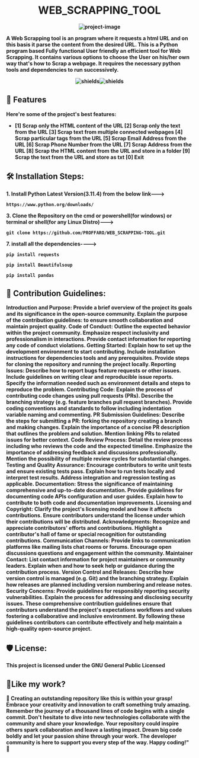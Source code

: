 <h1 align="center" id="title"><b>WEB_SCRAPPING_TOOL<b></h1>

<p align="center"><img src="https://nanonets.com/blog/content/images/2023/04/Screenshot-2023-04-17-at-4.50.18-PM.png" alt="project-image"></p>

<p id="description">A Web Scrapping tool is an program where it requests a html URL and on this basis it parse the content from the desired URL. This is a Python program based Fully functional User friendly an efficient tool for Web Scrapping. It contains various options to choose the User on his/her own way that's how to Scrap a webpage. It requires the necessary python tools and dependencies to run successively.</p>

<p align="center"><img src="https://img.shields.io/badge/dynamic/yaml?url=https%3A%2F%2Fgithub.com%2Fbadges%2Fshields%2Fmaster%2F.github%2Fdependabot.yml&amp;query=%24.version&amp;prefix=%5B&amp;suffix=%5D&amp;style=plastic&amp;logo=GitLab&amp;logoColor=rgb&amp;label=creative&amp;labelColor=rgb&amp;color=rgb" alt="shields"><img src="https://img.shields.io/badge/Web%20Scrapping%20Tool-Dayananda?style=flat-square&amp;logo=gitlab&amp;logoColor=rgb&amp;label=creative&amp;labelColor=rgb&amp;color=rgb" alt="shields"></p>

  
  
<h2>🧐 Features</h2>

Here're some of the project's best features:

*   \[1\] Scrap only the HTML content of the URL \[2\] Scrap only the text from the URL \[3\] Scrap text from multiple connected webpages \[4\] Scrap particular tags from the URL \[5\] Scrap Email Address from the URL \[6\] Scrap Phone Number from the URL \[7\] Scrap Address from the URL \[8\] Scrap the HTML content from the URL and store in a folder \[9\] Scrap the text from the URL and store as txt \[0\] Exit

<h2>🛠️ Installation Steps:</h2>

<p>1. Install Python Latest Version(3.11.4) from the below link---&gt;</p>

```
https://www.python.org/downloads/
```

<p>3. Clone the Repository on the cmd or powershell(for windows) or terminal or shell(for any Linux Distro)---&gt;</p>

```
git clone https://github.com/PROFFARO/WEB_SCRAPPING-TOOL.git
```

<p>7. install all the dependencies----&gt;</p>

```
pip install requests
```

```
pip install Beautifulsoup
```

```
pip install pandas
```


<h2>🍰 Contribution Guidelines:</h2>

Introduction and Purpose: Provide a brief overview of the project its goals and its significance in the open-source community. Explain the purpose of the contribution guidelines: to ensure smooth collaboration and maintain project quality. Code of Conduct: Outline the expected behavior within the project community. Emphasize respect inclusivity and professionalism in interactions. Provide contact information for reporting any code of conduct violations. Getting Started: Explain how to set up the development environment to start contributing. Include installation instructions for dependencies tools and any prerequisites. Provide steps for cloning the repository and running the project locally. Reporting Issues: Describe how to report bugs feature requests or other issues. Include guidelines on writing clear and reproducible issue reports. Specify the information needed such as environment details and steps to reproduce the problem. Contributing Code: Explain the process of contributing code changes using pull requests (PRs). Describe the branching strategy (e.g. feature branches pull request branches). Provide coding conventions and standards to follow including indentation variable naming and commenting. PR Submission Guidelines: Describe the steps for submitting a PR: forking the repository creating a branch and making changes. Explain the importance of a concise PR description that outlines the problem and solution. Mention linking PRs to related issues for better context. Code Review Process: Detail the review process including who reviews the code and the expected timeline. Emphasize the importance of addressing feedback and discussions professionally. Mention the possibility of multiple review cycles for substantial changes. Testing and Quality Assurance: Encourage contributors to write unit tests and ensure existing tests pass. Explain how to run tests locally and interpret test results. Address integration and regression testing as applicable. Documentation: Stress the significance of maintaining comprehensive and up-to-date documentation. Provide guidelines for documenting code APIs configuration and user guides. Explain how to contribute to both code and documentation improvements. Licensing and Copyright: Clarify the project's licensing model and how it affects contributions. Ensure contributors understand the license under which their contributions will be distributed. Acknowledgments: Recognize and appreciate contributors' efforts and contributions. Highlight a contributor's hall of fame or special recognition for outstanding contributions. Communication Channels: Provide links to communication platforms like mailing lists chat rooms or forums. Encourage open discussions questions and engagement within the community. Maintainer Contact: List contact information for project maintainers or community leaders. Explain when and how to seek help or guidance during the contribution process. Version Control and Releases: Describe how version control is managed (e.g. Git) and the branching strategy. Explain how releases are planned including version numbering and release notes. Security Concerns: Provide guidelines for responsibly reporting security vulnerabilities. Explain the process for addressing and disclosing security issues. These comprehensive contribution guidelines ensure that contributors understand the project's expectations workflows and values fostering a collaborative and inclusive environment. By following these guidelines contributors can contribute effectively and help maintain a high-quality open-source project.

<h2>🛡️ License:</h2>

This project is licensed under the GNU General Public Licensed

<h2>💖Like my work?</h2>

🚀 Creating an outstanding repository like this is within your grasp! Embrace your creativity and innovation to craft something truly amazing. Remember the journey of a thousand lines of code begins with a single commit. Don't hesitate to dive into new technologies collaborate with the community and share your knowledge. Your repository could inspire others spark collaboration and leave a lasting impact. Dream big code boldly and let your passion shine through your work. The developer community is here to support you every step of the way. Happy coding!" 🌟
